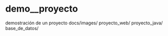 # demo__proyecto
demostración de un proyecto
docs/images/
proyecto_web/
proyecto_java/
base_de_datos/
